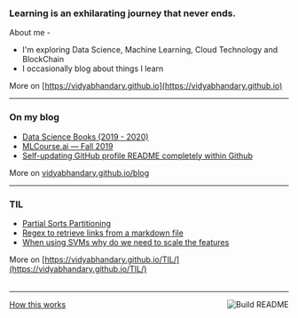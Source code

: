 ### Learning is an exhilarating journey that never ends. 

About me -

- I'm exploring Data Science, Machine Learning, Cloud Technology and BlockChain
- I occasionally blog about things I learn

More on [https://vidyabhandary.github.io](https://vidyabhandary.github.io)

<table><tr>

---

### On my blog
<!-- blog starts -->
* [Data Science Books (2019 - 2020)](https://vidyabhandary.github.io/blog/machine/learning/2020/07/27/DataScienceBooks2019-2020.html)
* [MLCourse.ai — Fall 2019](https://vidyabhandary.github.io/blog/machine/learning/2020/07/27/MLCourseai-Fall2019.html)
* [Self-updating GitHub profile README completely within Github](https://vidyabhandary.github.io/blog/github/2020/07/27/Self-updating-profile-readme.html)
<!-- blog ends -->
More on [vidyabhandary.github.io/blog](https://vidyabhandary.github.io/blog/)
</tr>
<tr>

---
  
### TIL
<!-- tils starts -->

* [Partial Sorts Partitioning](https://github.com/vidyabhandary/til/blob/master/pandas-numpy/partial_sort.md)
* [Regex to retrieve links from a markdown file](https://github.com/vidyabhandary/til/blob/master/regex/get_links.md)
* [When using SVMs why do we need to scale the features](https://github.com/vidyabhandary/til/blob/master/ml_algorithms/svm_feature_scaling.md)
<!-- tils ends -->
More on [https://vidyabhandary.github.io/TIL/](https://vidyabhandary.github.io/TIL/)
</tr></table>

---
<a href="https://vidyabhandary.github.io/blog/github/2020/07/27/Self-updating-profile-readme.html">How this works</a>
<a href="https://github.com/vidyabhandary/vidyabhandary/actions"><img src="https://github.com/vidyabhandary/vidyabhandary/workflows/Build%20README/badge.svg" align="right" alt="Build README"></a> 

<!-- ### Hi there 👋 --->
<!--
**vidyabhandary/vidyabhandary** is a ✨ _special_ ✨ repository because its `README.md` (this file) appears on your GitHub profile.
-->
<!--
Here are some ideas to get you started:

- 🔭 I’m currently working on ...
- 🌱 I’m currently learning ...
- 👯 I’m looking to collaborate on ...
- 🤔 I’m looking for help with ...
- 💬 Ask me about ...
- 📫 How to reach me: ...
- 😄 Pronouns: ...
- ⚡ Fun fact: ...
-->
